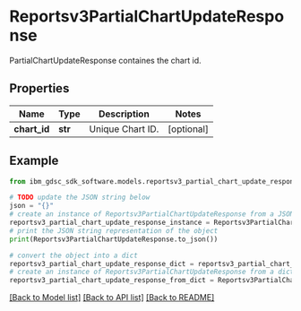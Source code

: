 # Reportsv3PartialChartUpdateResponse

PartialChartUpdateResponse containes the chart id.

## Properties

Name | Type | Description | Notes
------------ | ------------- | ------------- | -------------
**chart_id** | **str** | Unique Chart ID. | [optional] 

## Example

```python
from ibm_gdsc_sdk_software.models.reportsv3_partial_chart_update_response import Reportsv3PartialChartUpdateResponse

# TODO update the JSON string below
json = "{}"
# create an instance of Reportsv3PartialChartUpdateResponse from a JSON string
reportsv3_partial_chart_update_response_instance = Reportsv3PartialChartUpdateResponse.from_json(json)
# print the JSON string representation of the object
print(Reportsv3PartialChartUpdateResponse.to_json())

# convert the object into a dict
reportsv3_partial_chart_update_response_dict = reportsv3_partial_chart_update_response_instance.to_dict()
# create an instance of Reportsv3PartialChartUpdateResponse from a dict
reportsv3_partial_chart_update_response_from_dict = Reportsv3PartialChartUpdateResponse.from_dict(reportsv3_partial_chart_update_response_dict)
```
[[Back to Model list]](../README.md#documentation-for-models) [[Back to API list]](../README.md#documentation-for-api-endpoints) [[Back to README]](../README.md)


